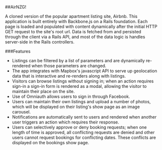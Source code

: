 ##AirNZG!

A cloned version of the popular apartment listing site, Airbnb. This application is built entirely with Backbone.js on a Rails foundation. Each page is loaded and populated with content dynamically after the initial HTTP GET request to the site's root url. Data is fetched from and persisted through the client via a Rails API, and most of the data logic is handles server-side in the Rails controllers.

###Features
+ Listings can be filtered by a list of parameters and are dynamically re-rendered when those parameters are changed.
+ The app integrates with Mapbox's javascript API to serve up geolocation data that is interactive and re-renders along with listings.
+ Visitors can browse listings without signing in; when an action requires sign-in a sign-in form is rendered as a modal, allowing the visitor to maintain their place on the site.
+ Use of Omniauth allows users to sign in through Facebook.
+ Users can maintain their own listings and upload a number of photos, which will be displayed on their listing's show page as an image carousel.
+ Notifications are automatically sent to users and rendered when another user triggers an action which requires their response.
+ Users can selectively approve or deny booking requests; when one length of time is approved, all conflicting requests are denied and other users cannot request bookings for conflicting dates. These conflicts are displayed on the bookings show page.